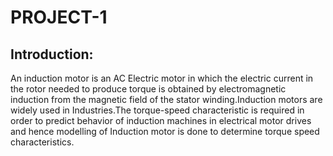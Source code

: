 # PROJECT-1
## Introduction:
An induction motor is an AC Electric motor in which the electric current in the rotor needed
to produce torque is obtained by electromagnetic induction from the magnetic field of the stator
winding.Induction motors are widely used in Industries.The torque-speed characteristic is required in order to predict behavior of induction machines in electrical motor drives and hence modelling of Induction motor is done to determine torque speed characteristics.

